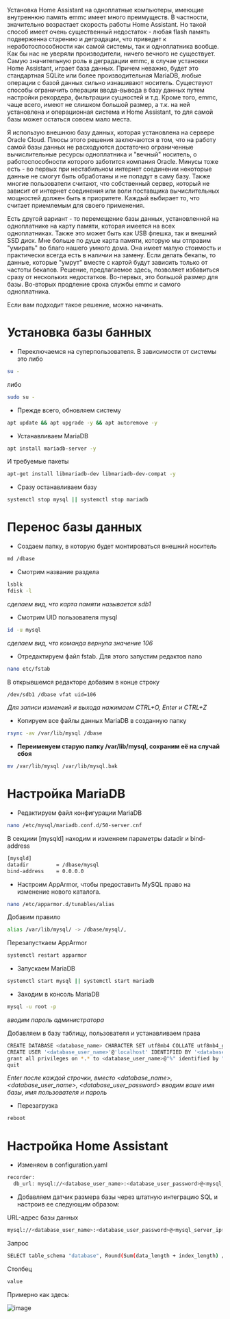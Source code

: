 Установка Home Assistant на одноплатные компьютеры, имеющие внутреннюю память emmc имеет много преимуществ. 
В частности, значительно возрастает скорость работы Home Assistant. 
Но такой способ имеет очень существенный недостаток - любая flash память подверженна старению и деградации, что приведет к неработоспособности как самой системы, так и одноплатника вообще. 
Как бы нас не уверяли производители, ничего вечного не существует. Самую значительную роль в деградации emmc, в случае установки Home Assistant, играет база данных. 
Причем неважно, будет это стандартная SQLite или более производительная MariaDB, любые операции с базой данных сильно изнашивают носитель. 
Существуют способы ограничить операции ввода-вывода в базу данных путем настройки рекордера, фильтрации сущностей и т.д. 
Кроме того, emmc, чаще всего, имеют не слишком большой размер, а т.к. на ней установлена и операционная система и Home Assistant, то для самой базы может остаться совсем мало места.

Я использую внешнюю базу данных, которая установлена на сервере Oracle Cloud. 
Плюсы этого решения заключаются в том, что на работу самой базы данных не расходуются достаточно ограниченные вычислительные ресурсы одноплатника и "вечный" носитель, о работоспособности которого заботится компания Oracle. 
Минусы тоже есть - во первых при нестабильном интернет соединении некоторые данные не смогут быть обработаны и не попадут в саму базу. 
Также многие пользователи считают, что собственный сервер, который не зависит от интернет соединения или воли поставщика вычислительных мощностей должен быть в приоритете. 
Каждый выбирает то, что считает приемлемым для своего применения.

Есть другой вариант - то перемещение базы данных, установленной на одноплатнике на карту памяти, которая имеется на всех одноплатниках. 
Также это может быть как USB флешка, так и внешний SSD диск. Мне больше по душе карта памяти, которую мы отправим "умирать" во благо нашего умного дома. Она имеет малую стоимость и практически всегда есть в наличии на замену. 
Если делать бекапы, то данные, которые "умрут" вместе с картой будут зависить только от частоты бекапов.
Решение, предлагаемое здесь, позволяет избавиться сразу от нескольких недостатков.  Во-первых, это большой размер для базы. Во-вторых продление срока службы emmc и самого одноплатника.

Если вам подходит такое решение, можно начинать.

# Установка базы банных
- Переключаемся на суперпользователя.
В зависимости от системы это либо 
```bash
su -
```
либо 
```bash
sudo su -
```
- Прежде всего, обновляем систему
```bash
apt update && apt upgrade -y && apt autoremove -y
```

- Устанавливаем MariaDB
```bash
apt install mariadb-server -y
```
И требуемые пакеты
```bash
apt-get install libmariadb-dev libmariadb-dev-compat -y
```
- Сразу останавливаем базу
```bash
systemctl stop mysql || systemctl stop mariadb
```
# Перенос базы данных
- Создаем папку, в которую будет монтироваться внешний носитель
```bash
md /dbase
```
- Смотрим название раздела
```bash
lsblk
fdisk -l
```
*сделаем вид, что карта памяти называется sdb1*
- Смотрим UID пользователя mysql
```bash
id -u mysql
```
*сделаем вид, что команда вернула значение 106*

- Отредактируем файл fstab. Для этого запустим редактов nano
```bash
nano etc/fstab
```
В открывшемся редакторе добавим в конце строку
```bash
/dev/sdb1 /dbase vfat uid=106
```
*Для записи изменеий и выхода нажимаем CTRL+O, Enter и CTRL+Z*

- Копируем все файлы данных MariaDB в созданную папку
```bash
rsync -av /var/lib/mysql /dbase
```
- **Переименуем старую папку /var/lib/mysql, сохраним её на случай сбоя**
```bash
mv /var/lib/mysql /var/lib/mysql.bak
```
# Настройка MariaDB
- Редактируем файл конфигурации MariaDB
```bash
nano /etc/mysql/mariadb.conf.d/50-server.cnf
```
В секциии [mysqld] находим и изменяем параметры datadir и bind-address
```bash
[mysqld]
datadir         = /dbase/mysql
bind-address    = 0.0.0.0
```
- Настроим AppArmor, чтобы предоставить MySQL право на изменение нового каталога.
```bash
nano /etc/apparmor.d/tunables/alias
```
Добавим правило
```bash
alias /var/lib/mysql/ -> /dbase/mysql/,
```
Перезапусткаем AppArmor
```bash
systemctl restart apparmor
```
- Запускаем MariaDB
```bash
systemctl start mysql || systemctl start mariadb
```

- Заходим в консоль MariaDB
```bash
mysql -u root -p
```
*вводим пароль администратора*

Добавляем в базу таблицу, пользователя и устанавливаем права
```bash
CREATE DATABASE <database_name> CHARACTER SET utf8mb4 COLLATE utf8mb4_general_ci; 
CREATE USER '<database_user_name>'@'localhost' IDENTIFIED BY '<database_user_password>'; 
grant all privileges on *.* to <database_user_name>@"%" identified by "<database_user_password>"; 
quit
```
*Enter после каждой строчки, вместо <database_name>, <database_user_name>, <database_user_password> вводим ваше имя базы, имя пользователя и пароль*

- Перезагрузка
```bash
reboot
```

# Настройка Home Assistant

- Изменяем в configuration.yaml 

```bash
recorder:
  db_url: mysql://<database_user_name>:<database_user_password>@<mysql_server_ip>/<database_name>?charset=utf8mb4
```

- Добавляем датчик размера базы через штатную интеграцию SQL и настроив ее следующим образом:

URL-адрес базы данных
```bash
mysql://<database_user_name>:<database_user_password>@<mysql_server_ip>/<database_name>?charset=utf8mb4
```
Запрос
```bash
SELECT table_schema "database", Round(Sum(data_length + index_length) / 1024 / 1024, 1) "value" FROM information_schema.tables WHERE table_schema="<database_name>" GROUP BY table_schema;
```
Столбец
```bash
value
```

Примерно как здесь:

![image](https://user-images.githubusercontent.com/69485846/177888525-249279d1-e186-477b-a470-6ddfe77f3409.png)

